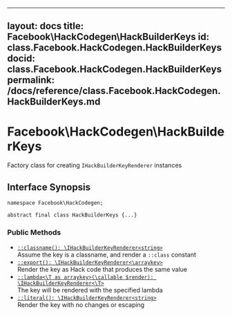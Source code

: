 
***

layout: docs
title: Facebook\\HackCodegen\\HackBuilderKeys
id: class.Facebook.HackCodegen.HackBuilderKeys
docid: class.Facebook.HackCodegen.HackBuilderKeys
permalink: /docs/reference/class.Facebook.HackCodegen.HackBuilderKeys.md
---







# Facebook\\HackCodegen\\HackBuilderKeys




Factory class for creating ` IHackBuilderKeyRenderer ` instances




## Interface Synopsis




``` Hack
namespace Facebook\HackCodegen;

abstract final class HackBuilderKeys {...}
```




### Public Methods




+ [` ::classname(): \IHackBuilderKeyRenderer<string> `](<class.Facebook.HackCodegen.HackBuilderKeys.classname.md>)\
  Assume the key is a classname, and render a `` ::class `` constant
+ [` ::export(): \IHackBuilderKeyRenderer<\arraykey> `](<class.Facebook.HackCodegen.HackBuilderKeys.export.md>)\
  Render the key as Hack code that produces the same value
+ [` ::lambda<\T as arraykey>(\callable $render): \IHackBuilderKeyRenderer<\T> `](<class.Facebook.HackCodegen.HackBuilderKeys.lambda.md>)\
  The key will be rendered with the specified lambda
+ [` ::literal(): \IHackBuilderKeyRenderer<string> `](<class.Facebook.HackCodegen.HackBuilderKeys.literal.md>)\
  Render the key with no changes or escaping